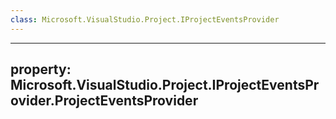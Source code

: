 ```yaml
---
class: Microsoft.VisualStudio.Project.IProjectEventsProvider
---
```


---
property: Microsoft.VisualStudio.Project.IProjectEventsProvider.ProjectEventsProvider
---

